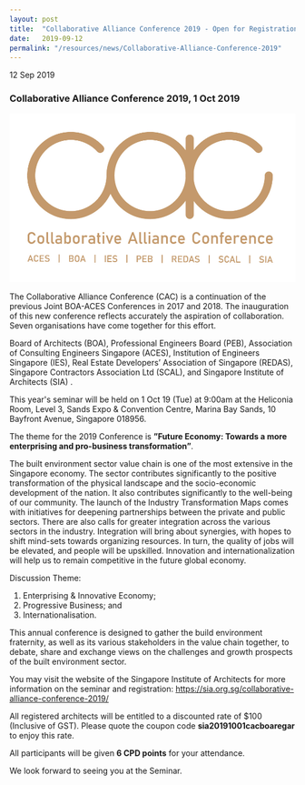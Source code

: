 ```yaml
---
layout: post
title:  "Collaborative Alliance Conference 2019 - Open for Registration"
date:   2019-09-12
permalink: "/resources/news/Collaborative-Alliance-Conference-2019"
---
```

12 Sep 2019

### **Collaborative Alliance Conference 2019, 1 Oct 2019**

![CAC Logo](/images/CAC_Logo.jpg)

The Collaborative Alliance Conference (CAC) is a continuation of the previous Joint BOA-ACES Conferences in 2017 and 2018. The inauguration of this new conference reflects accurately the aspiration of collaboration. Seven organisations have come together for this effort.

Board of Architects (BOA),
Professional Engineers Board (PEB),
Association of Consulting Engineers Singapore (ACES),
Institution of Engineers Singapore (IES),
Real Estate Developers’ Association of Singapore (REDAS),
Singapore Contractors Association Ltd (SCAL), and
Singapore Institute of Architects (SIA) .

This year's seminar will be held on 1 Oct 19 (Tue) at 9:00am at the Heliconia Room, Level 3, Sands Expo & Convention Centre, Marina Bay Sands, 10 Bayfront Avenue, Singapore 018956.

The theme for the 2019 Conference is **”Future Economy: Towards a more enterprising and pro-business transformation”**.

The built environment sector value chain is one of the most extensive in the Singapore economy. The sector contributes significantly to the positive transformation of the physical landscape and the socio-economic development of the nation. It also contributes significantly to the well-being of our community. The launch of the Industry Transformation Maps comes with initiatives for deepening partnerships between the private and public sectors. There are also calls for greater integration across the various sectors in the industry. Integration will bring about synergies, with hopes to shift mind-sets towards organizing resources. In turn, the quality of jobs will be elevated, and people will be upskilled. Innovation and internationalization will help us to remain competitive in the future global economy.

Discussion Theme:

1. Enterprising & Innovative Economy;
2. Progressive Business; and
3. Internationalisation.

This annual conference is designed to gather the build environment fraternity, as well as its various stakeholders in the value chain together, to debate, share and exchange views on the challenges and growth prospects of the built environment sector.

You may visit the website of the Singapore Institute of Architects for more information on the seminar and registration: https://sia.org.sg/collaborative-alliance-conference-2019/  

All registered architects will be entitled to a discounted rate of $100 (Inclusive of GST). Please quote the coupon code **sia20191001cacboaregar** to enjoy this rate. 

All participants will be given **6 CPD points** for your attendance.  

We look forward to seeing you at the Seminar.

